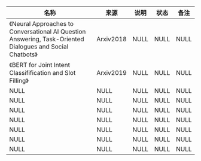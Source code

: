 |名称  |  来源   | 说明  |状态   | 备注  |
|  ----  | ----  |----  | ----  |----  |
| 《Neural Approaches to Conversational AI Question Answering, Task-Oriented Dialogues and Social Chatbots》  | Arxiv2018 |NULL |NULL |NULL |
| 《BERT for Joint Intent Classifification and Slot Filling》  | Arxiv2019 |NULL |NULL |NULL |
| NULL  | NULL |NULL |NULL |NULL |
| NULL  | NULL |NULL |NULL |NULL |
| NULL  | NULL |NULL |NULL |NULL |
| NULL  | NULL |NULL |NULL |NULL |
| NULL  | NULL |NULL |NULL |NULL |
| NULL  | NULL |NULL |NULL |NULL |
| NULL  | NULL |NULL |NULL |NULL |
